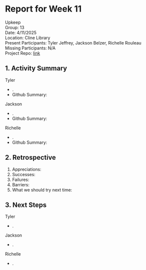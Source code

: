 # Report for Week 11 #
Upkeep <br />
Group: 13<br />
Date: 4/11/2025<br />
Location: Cline Library<br />
Present Participants: Tyler Jeffrey, Jackson Belzer, Richelle Rouleau<br />
Missing Participants: N/A<br />
Project Repo: [link](https://github.com/TJeffrey237/CS386Project.git)

## 1. Activity Summary ##
Tyler
- .
- Github Summary: 

Jackson
- .
- Github Summary: 

Richelle
- .
- Github Summary: 

## 2. Retrospective ##
1. Appreciations: 
2. Successes: 
3. Failures: 
4. Barriers: 
5. What we should try next time: 

## 3. Next Steps ##
Tyler
- .

Jackson 
- .

Richelle
- .
